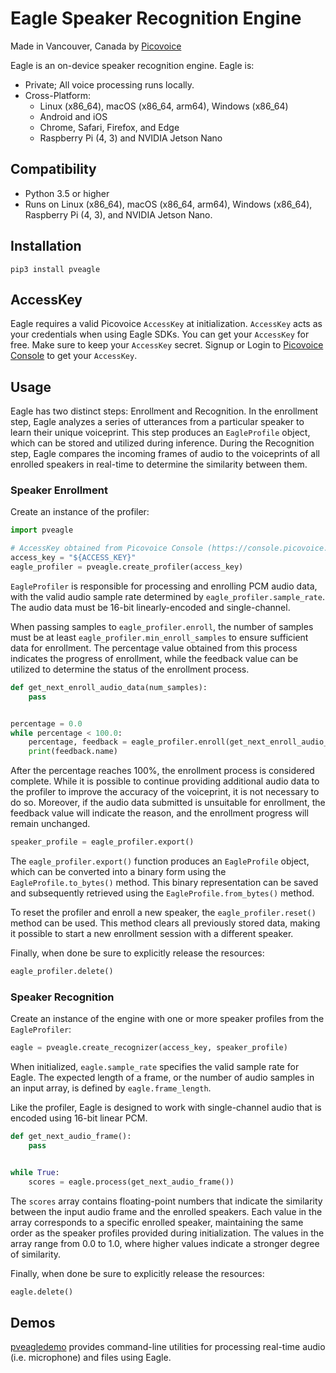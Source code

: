 # Eagle Speaker Recognition Engine

Made in Vancouver, Canada by [Picovoice](https://picovoice.ai)

Eagle is an on-device speaker recognition engine. Eagle is:

- Private; All voice processing runs locally.
- Cross-Platform:
    - Linux (x86_64), macOS (x86_64, arm64), Windows (x86_64)
    - Android and iOS
    - Chrome, Safari, Firefox, and Edge
    - Raspberry Pi (4, 3) and NVIDIA Jetson Nano

## Compatibility

- Python 3.5 or higher
- Runs on Linux (x86_64), macOS (x86_64, arm64), Windows (x86_64), Raspberry Pi (4, 3), and NVIDIA Jetson Nano.

## Installation

```console
pip3 install pveagle
```

## AccessKey

Eagle requires a valid Picovoice `AccessKey` at initialization. `AccessKey` acts as your credentials when using Eagle
SDKs. You can get your `AccessKey` for free. Make sure to keep your `AccessKey` secret.
Signup or Login to [Picovoice Console](https://console.picovoice.ai/) to get your `AccessKey`.

## Usage

Eagle has two distinct steps: Enrollment and Recognition. In the enrollment step, Eagle analyzes a series of
utterances from a particular speaker to learn their unique voiceprint. This step produces an `EagleProfile` object,
which can be stored and utilized during inference. During the Recognition step, Eagle compares the incoming frames of
audio to the voiceprints of all enrolled speakers in real-time to determine the similarity between them.

### Speaker Enrollment

Create an instance of the profiler:

```python
import pveagle

# AccessKey obtained from Picovoice Console (https://console.picovoice.ai/)
access_key = "${ACCESS_KEY}"
eagle_profiler = pveagle.create_profiler(access_key)
```

`EagleProfiler` is responsible for processing and enrolling PCM audio data, with the valid audio sample rate determined
by `eagle_profiler.sample_rate`. The audio data must be 16-bit linearly-encoded and single-channel.

When passing samples to `eagle_profiler.enroll`, the number of samples must be at
least `eagle_profiler.min_enroll_samples` to ensure sufficient data for enrollment. The percentage value
obtained from this process indicates the progress of enrollment, while the feedback value can be utilized to determine
the status of the enrollment process.

```python
def get_next_enroll_audio_data(num_samples):
    pass


percentage = 0.0
while percentage < 100.0:
    percentage, feedback = eagle_profiler.enroll(get_next_enroll_audio_data(eagle_profiler.min_enroll_samples))
    print(feedback.name)
```

After the percentage reaches 100%, the enrollment process is considered complete. While it is possible to continue
providing additional audio data to the profiler to improve the accuracy of the voiceprint, it is not necessary to do so.
Moreover, if the audio data submitted is unsuitable for enrollment, the feedback value will indicate the reason, and the
enrollment progress will remain unchanged.

```python
speaker_profile = eagle_profiler.export()
```

The `eagle_profiler.export()` function produces an `EagleProfile` object, which can be converted into a binary form
using the `EagleProfile.to_bytes()` method. This binary representation can be saved and subsequently retrieved using
the `EagleProfile.from_bytes()` method.

To reset the profiler and enroll a new speaker, the `eagle_profiler.reset()` method can be used. This method clears all
previously stored data, making it possible to start a new enrollment session with a different speaker.

Finally, when done be sure to explicitly release the resources:

```python
eagle_profiler.delete()
```

### Speaker Recognition

Create an instance of the engine with one or more speaker profiles from the `EagleProfiler`:

```python
eagle = pveagle.create_recognizer(access_key, speaker_profile)
```

When initialized, `eagle.sample_rate` specifies the valid sample rate for Eagle. The expected length of a frame, or the
number of audio samples in an input array, is defined by `eagle.frame_length`.

Like the profiler, Eagle is designed to work with single-channel audio that is encoded using 16-bit linear PCM.

```python
def get_next_audio_frame():
    pass


while True:
    scores = eagle.process(get_next_audio_frame())
```

The `scores` array contains floating-point numbers that indicate the similarity between the input audio frame and the
enrolled speakers. Each value in the array corresponds to a specific enrolled speaker, maintaining the same order as the
speaker profiles provided during initialization. The values in the array range from 0.0 to 1.0, where higher values
indicate a stronger degree of similarity.

Finally, when done be sure to explicitly release the resources:

```python
eagle.delete()
```

## Demos
[pveagledemo](https://pypi.org/project/pveagledemo/) provides command-line utilities for processing real-time
audio (i.e. microphone) and files using Eagle.
